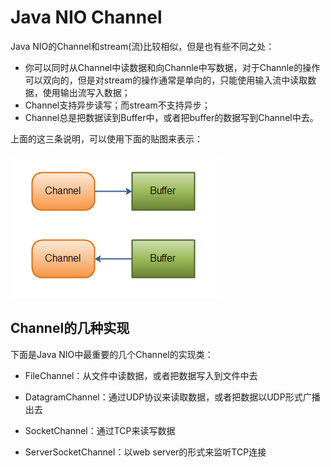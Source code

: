 # Java NIO Channel

Java NIO的Channel和stream\(流\)比较相似，但是也有些不同之处：

* 你可以同时从Channel中读数据和向Channle中写数据，对于Channle的操作可以双向的，但是对stream的操作通常是单向的，只能使用输入流中读取数据，使用输出流写入数据；
* Channel支持异步读写；而stream不支持异步；
* Channel总是把数据读到Buffer中，或者把buffer的数据写到Channel中去。

上面的这三条说明，可以使用下面的贴图来表示：

![](/assets/import2.png)

## Channel的几种实现

下面是Java NIO中最重要的几个Channel的实现类：

* FileChannel：从文件中读数据，或者把数据写入到文件中去

* DatagramChannel：通过UDP协议来读取数据，或者把数据以UDP形式广播出去

* SocketChannel：通过TCP来读写数据

* ServerSocketChannel：以web server的形式来监听TCP连接



